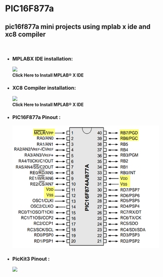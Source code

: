 # PIC16F877a
## pic16f877a mini projects using mplab x ide and xc8 compiler 
<br>
<ul>
<li><h3>MPLABX IDE installation: </h3>
<a href"http://microchipdeveloper.com/mplabx:installation"><img src="https://upload.wikimedia.org/wikipedia/en/thumb/9/99/Microchip_logo.svg/1280px-Microchip_logo.svg.png" width="150"/><br><b>Click Here to Install MPLAB® X IDE</b></a></li>
  <li><h3>XC8 Compiler installation: </h3>
<a href"http://microchipdeveloper.com/xc8:installation"><img src="https://www.microchip.com/_ImagedCopy/MPLAB_XC_Compiler_Logo7841.png" width="50"/><br><b>Click Here to Install MPLAB® X IDE</b></a></li>
<li><h3>PIC16F877a Pinout : </h3>
  <img src="pic_pinout.png" height="400"/></li>
<li><h3>PicKit3 Pinout : </h3>
<img src="https://components101.com/sites/default/files/component_pin/PICKit3-Pinout.png" height="400"/></li>
  </ul>
